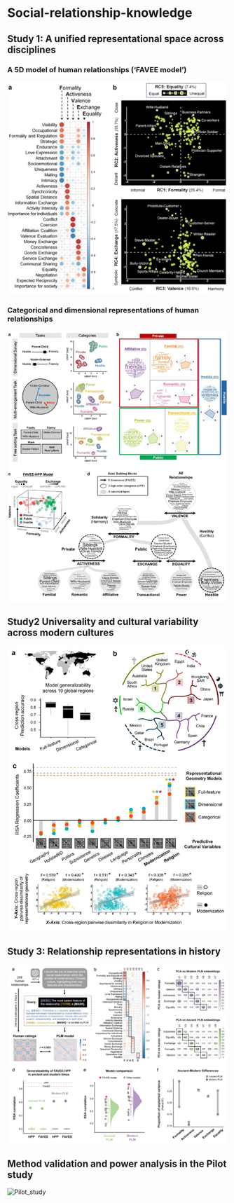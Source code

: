 # Social-relationship-knowledge
## **Study 1: A unified representational space across disciplines**

### **A 5D model of human relationships (‘FAVEE model’)**

<img src="graph/Study1_favee_model.jpg" alt="Study1">

### **Categorical and dimensional representations of human relationships**

<img src="graph/Study1_categorical_model.jpg" alt="Study1">

## **Study2 Universality and cultural variability across modern cultures**

<img src="graph/Study2.jpg" alt="Study2">



## **Study 3: Relationship representations in history**
<img src="graph/Study3.jpg" alt="Study3">

## **Method validation and power analysis in the Pilot study**
<img src="graph/Pilot_Study.png" alt="Pilot_study">
